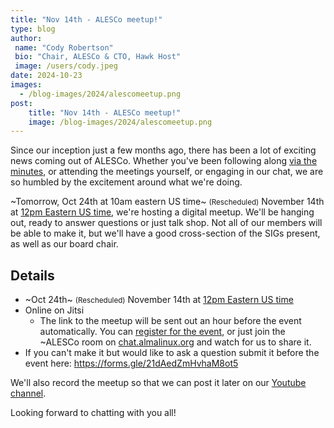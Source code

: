 ```yaml
---
title: "Nov 14th - ALESCo meetup!"
type: blog
author: 
 name: "Cody Robertson"
 bio: "Chair, ALESCo & CTO, Hawk Host"
 image: /users/cody.jpeg
date: 2024-10-23
images:
  - /blog-images/2024/alescomeetup.png
post: 
    title: "Nov 14th - ALESCo meetup!"
    image: /blog-images/2024/alescomeetup.png
---
```


Since our inception just a few months ago, there has been a lot of exciting news coming out of ALESCo. Whether you've been following along [via the minutes](https://wiki.almalinux.org/alesco.html), or attending the meetings yourself, or engaging in our chat, we are so humbled by the excitement around what we're doing.

~Tomorrow, Oct 24th at 10am eastern US time~ <small>(Rescheduled)</small> November 14th at [12pm Eastern US time](https://www.worldtimebuddy.com/?qm=1&lid=4998830,2643743,8,1850147&h=2643743&date=2024-11-12&sln=17-18&hf=1), we're hosting a digital meetup. We'll be hanging out, ready to answer questions or just talk shop. Not all of our members will be able to make it, but we'll have a good cross-section of the SIGs present, as well as our board chair. 

## Details

-   ~Oct 24th~ <small>(Rescheduled)</small> November 14th at [12pm Eastern US time](https://www.worldtimebuddy.com/?qm=1&lid=4998830,2643743,8,1850147&h=2643743&date=2024-11-12&sln=17-18&hf=1)
-   Online on Jitsi
	-   The link to the meetup will be sent out an hour before the event automatically. You can [register for the event](https://events.almalinux.org/event/107/), or just join the ~ALESCo room on [chat.almalinux.org](http://chat.almalinux.org) and watch for us to share it.
-   If you can't make it but would like to ask a question submit it before the event here: <https://forms.gle/21dAedZmHvhaM8ot5>

We'll also record the meetup so that we can post it later on our [Youtube channel](https://www.youtube.com/@almalinux6891).

Looking forward to chatting with you all!
